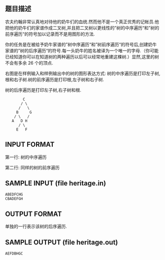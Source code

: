 ## 题目描述

农夫约翰非常认真地对待他的奶牛们的血统.然而他不是一个真正优秀的记帐员.他把他的奶牛们的家谱作成二叉树,并且把二叉树以更线性的”树的中序遍历“和”树的前序遍历“的符号加以记录而不是用图形的方法.

你的任务是在被给予奶牛家谱的”树中序遍历“和”树前序遍历“的符号后,创建奶牛家谱的”树的后序遍历“的符号.每一头奶牛的姓名被译为一个唯一的字母.（你可能已经知道你可以在知道树的两种遍历以后可以经常地重建这棵树.）显然,这里的树不会有多余 26 个的顶点.

右图是在样例输入和样例输出中的树的图形表达方式:
树的中序遍历是打印左子树,根和右子树.树的前序遍历是打印根,左子树和右子树.

树的后序遍历是打印左子树,右子树和根.

```
        C
       / \
      /   \
     B     G
    / \   /
   A   D H
      / \
     E   F
```

## INPUT FORMAT

第一行: 树的中序遍历

第二行: 同样的树的前序遍历

## SAMPLE INPUT (file heritage.in)

```
ABEDFCHG
CBADEFGH
```
## OUTPUT FORMAT

单独的一行表示该树的后序遍历.

## SAMPLE OUTPUT (file heritage.out)
```
AEFDBHGC
```
